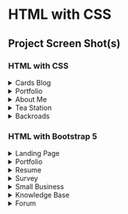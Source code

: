 # HTML with CSS

## Project Screen Shot(s)

### HTML with CSS

<details>
    <summary>Cards Blog</summary>
    <img src="https://github.com/sigmadream/practice-html-intermediate/blob/main/images/01_CardsBlog.png?raw=true" />
</details>

<details>
    <summary>Portfolio</summary>
    <img src="https://github.com/sigmadream/practice-html-intermediate/blob/main/images/02a_Portfolio.png?raw=true" />
</details>

<details>
    <summary>About Me</summary>
    <img src="https://github.com/sigmadream/practice-html-intermediate/blob/main/images/02b_AboutMe.png?raw=true" />
</details>

<details>
    <summary>Tea Station</summary>
    <img src="https://github.com/sigmadream/practice-html-intermediate/blob/main/images/03_TeaStation.png?raw=true" />
</details>

<details>
    <summary>Backroads</summary>
    <img src="https://github.com/sigmadream/practice-html-intermediate/blob/main/images/04_Backroads.png?raw=true" />
</details>

### HTML with Bootstrap 5

<details>
    <summary>Landing Page</summary>
    <img src="https://github.com/sigmadream/practice-html-intermediate/blob/main/images/05_Bootstrap5_LandingPage.png?raw=true" />
</details>

<details>
    <summary>Portfolio</summary>
    <img src="https://github.com/sigmadream/practice-html-intermediate/blob/main/images/06a_Bootstrap5_Portfolio.png?raw=true" />
</details>

<details>
    <summary>Resume</summary>    
    <img src="https://github.com/sigmadream/practice-html-intermediate/blob/main/images/06b_bootstrap5_Resume.png?raw=true" />
</details>

<details>
    <summary>Survey</summary>    
    <img src="https://github.com/sigmadream/practice-html-intermediate/blob/main/images/07a_Bootstrap5_Survey.png?raw=true" />
</details>

<details>
    <summary>Small Business</summary>    
    <img src="https://github.com/sigmadream/practice-html-intermediate/blob/main/images/07b_Bootstrap5_SmallBusiness.png?raw=true" />    
</details>

<details>
    <summary>Knowledge Base</summary>    
    <img src="https://github.com/sigmadream/practice-html-intermediate/blob/main/images/08a_Bootstrap5_KnowledgeBase.png?raw=true" />    
</details>

<details>
    <summary>Forum</summary>    
    <img src="https://github.com/sigmadream/practice-html-intermediate/blob/main/images/08b_Bootstrap5_Forum.png?raw=true" />    
</details>
